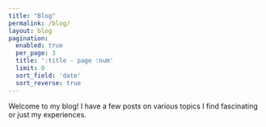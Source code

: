 ```yaml
---
title: "Blog"
permalink: /blog/
layout: blog
pagination:
  enabled: true
  per_page: 3
  title: ':title - page :num'
  limit: 0
  sort_field: 'date'
  sort_reverse: true
---
```


Welcome to my blog! I have a few posts on various topics I find fascinating or just my experiences.
